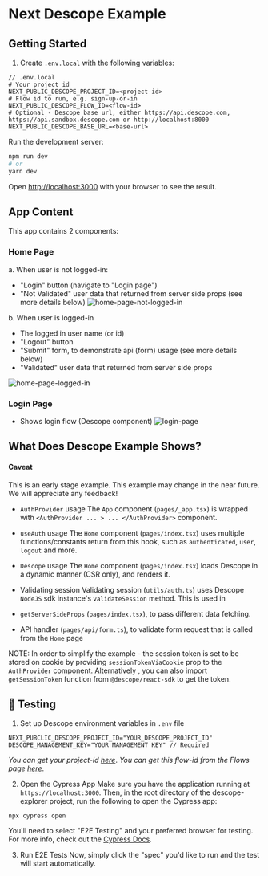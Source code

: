# Next Descope Example

## Getting Started

1. Create `.env.local` with the following variables:
```env
// .env.local
# Your project id
NEXT_PUBLIC_DESCOPE_PROJECT_ID=<project-id>
# Flow id to run, e.g. sign-up-or-in
NEXT_PUBLIC_DESCOPE_FLOW_ID=<flow-id>
# Optional - Descope base url, either https://api.descope.com, https://api.sandbox.descope.com or http://localhost:8000
NEXT_PUBLIC_DESCOPE_BASE_URL=<base-url>
```

Run the development server:

```bash
npm run dev
# or
yarn dev
```

Open [http://localhost:3000](http://localhost:3000) with your browser to see the result.

## App Content
 This app contains 2 components:

### Home Page
a. When user is not logged-in:
 - "Login" button (navigate to "Login page")
 - "Not Validated" user data that returned from server side props (see more details below)
![home-page-not-logged-in](https://user-images.githubusercontent.com/10514677/206518925-16465344-f77d-4166-a0a5-22f9eea40438.png)

b. When user is logged-in
 - The logged in user name (or id)
 - "Logout" button
 - "Submit" form, to demonstrate api (form) usage (see more details below)
 - "Validated" user data that returned from server side props

![home-page-logged-in](https://user-images.githubusercontent.com/10514677/206575364-c574147b-18b0-4d0c-b6a6-af56c4ab7673.png)

 ### Login Page
 - Shows login flow (Descope component)
![login-page](https://user-images.githubusercontent.com/10514677/206518915-609865ce-196b-41be-9670-47278a72bd10.png)

## What Does Descope Example Shows?
#### Caveat
This is an early stage example. This example may change in the near future. We will appreciate any feedback!

 - `AuthProvider` usage
 The `App` component (`pages/_app.tsx`) is wrapped with `<AuthProvider ... > ... </AuthProvider>` component.

 - `useAuth` usage
The `Home` component (`pages/index.tsx`) uses multiple functions/constants return from this hook, such as `authenticated`, `user`, `logout` and more.

- `Descope` usage
The `Home` component (`pages/index.tsx`) loads Descope in a dynamic manner (CSR only), and renders it.

- Validating session
Validating session (`utils/auth.ts`) uses Descope `NodeJS` sdk instance's `validateSession` method.
This is used in
 - `getServerSideProps` (`pages/index.tsx`), to pass different data fetching.
 - API handler (`pages/api/form.ts`), to validate form request that is called from the `Home` page

 NOTE: In order to simplify the example - the session token is set to be stored on cookie by providing `sessionTokenViaCookie` prop to the `AuthProvider` component. Alternatively , you can also import `getSessionToken` function from `@descope/react-sdk` to get the token.

 
## 🧪 Testing

1. Set up Descope environment variables in `.env` file

```
NEXT_PUBCLIC_DESCOPE_PROJECT_ID="YOUR_DESCOPE_PROJECT_ID"
DESCOPE_MANAGEMENT_KEY="YOUR MANAGEMENT KEY" // Required
```

_You can get your project-id [here](https://app.descope.com/settings/project)_.
_You can get this flow-id from the Flows page [here](https://app.descope.com/flows)_.

2. Open the Cypress App
Make sure you have the application running at `https://localhost:3000`. Then, in the root directory of the descope-explorer project, run the following to open the Cypress app:

```
npx cypress open
```

You'll need to select "E2E Testing" and your preferred browser for testing. For more info, check out the [Cypress Docs](https://docs.cypress.io/guides/getting-started/opening-the-app).

3. Run E2E Tests
Now, simply click the "spec" you'd like to run and the test will start automatically.
